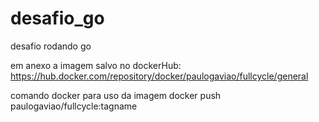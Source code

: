 # desafio_go
desafio rodando go 

em anexo a imagem salvo no dockerHub:
https://hub.docker.com/repository/docker/paulogaviao/fullcycle/general

comando docker para uso da imagem
docker push paulogaviao/fullcycle:tagname
